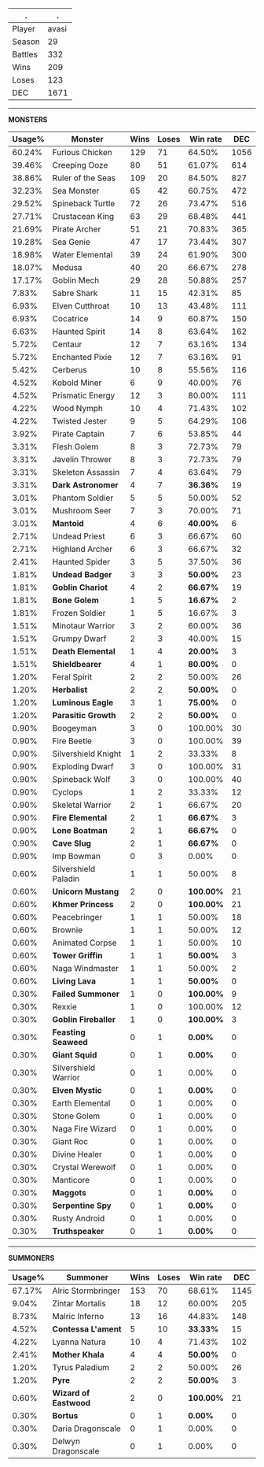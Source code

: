 .|.
|-|-
Player|avasi
Season|29
Battles|332
Wins|209
Loses|123
DEC|1671

---
**MONSTERS**

Usage%|Monster|Wins|Loses|Win rate|DEC|
-|-|-|-|-|-|
60.24%|Furious Chicken|129|71|64.50%|1056|
39.46%|Creeping Ooze|80|51|61.07%|614|
38.86%|Ruler of the Seas|109|20|84.50%|827|
32.23%|Sea Monster|65|42|60.75%|472|
29.52%|Spineback Turtle|72|26|73.47%|516|
27.71%|Crustacean King|63|29|68.48%|441|
21.69%|Pirate Archer|51|21|70.83%|365|
19.28%|Sea Genie|47|17|73.44%|307|
18.98%|Water Elemental|39|24|61.90%|300|
18.07%|Medusa|40|20|66.67%|278|
17.17%|Goblin Mech|29|28|50.88%|257|
7.83%|Sabre Shark|11|15|42.31%|85|
6.93%|Elven Cutthroat|10|13|43.48%|111|
6.93%|Cocatrice|14|9|60.87%|150|
6.63%|Haunted Spirit|14|8|63.64%|162|
5.72%|Centaur|12|7|63.16%|134|
5.72%|Enchanted Pixie|12|7|63.16%|91|
5.42%|Cerberus|10|8|55.56%|116|
4.52%|Kobold Miner|6|9|40.00%|76|
4.52%|Prismatic Energy|12|3|80.00%|111|
4.22%|Wood Nymph|10|4|71.43%|102|
4.22%|Twisted Jester|9|5|64.29%|106|
3.92%|Pirate Captain|7|6|53.85%|44|
3.31%|Flesh Golem|8|3|72.73%|79|
3.31%|Javelin Thrower|8|3|72.73%|79|
3.31%|Skeleton Assassin|7|4|63.64%|79|
3.31%|**Dark Astronomer**|4|7|**36.36%**|19|
3.01%|Phantom Soldier|5|5|50.00%|52|
3.01%|Mushroom Seer|7|3|70.00%|71|
3.01%|**Mantoid**|4|6|**40.00%**|6|
2.71%|Undead Priest|6|3|66.67%|60|
2.71%|Highland Archer|6|3|66.67%|32|
2.41%|Haunted Spider|3|5|37.50%|36|
1.81%|**Undead Badger**|3|3|**50.00%**|23|
1.81%|**Goblin Chariot**|4|2|**66.67%**|19|
1.81%|**Bone Golem**|1|5|**16.67%**|2|
1.81%|Frozen Soldier|1|5|16.67%|3|
1.51%|Minotaur Warrior|3|2|60.00%|36|
1.51%|Grumpy Dwarf|2|3|40.00%|15|
1.51%|**Death Elemental**|1|4|**20.00%**|3|
1.51%|**Shieldbearer**|4|1|**80.00%**|0|
1.20%|Feral Spirit|2|2|50.00%|26|
1.20%|**Herbalist**|2|2|**50.00%**|0|
1.20%|**Luminous Eagle**|3|1|**75.00%**|0|
1.20%|**Parasitic Growth**|2|2|**50.00%**|0|
0.90%|Boogeyman|3|0|100.00%|30|
0.90%|Fire Beetle|3|0|100.00%|39|
0.90%|Silvershield Knight|1|2|33.33%|8|
0.90%|Exploding Dwarf|3|0|100.00%|31|
0.90%|Spineback Wolf|3|0|100.00%|40|
0.90%|Cyclops|1|2|33.33%|12|
0.90%|Skeletal Warrior|2|1|66.67%|20|
0.90%|**Fire Elemental**|2|1|**66.67%**|3|
0.90%|**Lone Boatman**|2|1|**66.67%**|0|
0.90%|**Cave Slug**|2|1|**66.67%**|0|
0.90%|Imp Bowman|0|3|0.00%|0|
0.60%|Silvershield Paladin|1|1|50.00%|8|
0.60%|**Unicorn Mustang**|2|0|**100.00%**|21|
0.60%|**Khmer Princess**|2|0|**100.00%**|21|
0.60%|Peacebringer|1|1|50.00%|18|
0.60%|Brownie|1|1|50.00%|12|
0.60%|Animated Corpse|1|1|50.00%|10|
0.60%|**Tower Griffin**|1|1|**50.00%**|3|
0.60%|Naga Windmaster|1|1|50.00%|2|
0.60%|**Living Lava**|1|1|**50.00%**|0|
0.30%|**Failed Summoner**|1|0|**100.00%**|9|
0.30%|Rexxie|1|0|100.00%|12|
0.30%|**Goblin Fireballer**|1|0|**100.00%**|3|
0.30%|**Feasting Seaweed**|0|1|**0.00%**|0|
0.30%|**Giant Squid**|0|1|**0.00%**|0|
0.30%|Silvershield Warrior|0|1|0.00%|0|
0.30%|**Elven Mystic**|0|1|**0.00%**|0|
0.30%|Earth Elemental|0|1|0.00%|0|
0.30%|Stone Golem|0|1|0.00%|0|
0.30%|Naga Fire Wizard|0|1|0.00%|0|
0.30%|Giant Roc|0|1|0.00%|0|
0.30%|Divine Healer|0|1|0.00%|0|
0.30%|Crystal Werewolf|0|1|0.00%|0|
0.30%|Manticore|0|1|0.00%|0|
0.30%|**Maggots**|0|1|**0.00%**|0|
0.30%|**Serpentine Spy**|0|1|**0.00%**|0|
0.30%|Rusty Android|0|1|0.00%|0|
0.30%|**Truthspeaker**|0|1|**0.00%**|0|

---
**SUMMONERS**

Usage%|Summoner|Wins|Loses|Win rate|DEC|
-|-|-|-|-|-|
67.17%|Alric Stormbringer|153|70|68.61%|1145|
9.04%|Zintar Mortalis|18|12|60.00%|205|
8.73%|Malric Inferno|13|16|44.83%|148|
4.52%|**Contessa L'ament**|5|10|**33.33%**|15|
4.22%|Lyanna Natura|10|4|71.43%|102|
2.41%|**Mother Khala**|4|4|**50.00%**|0|
1.20%|Tyrus Paladium|2|2|50.00%|26|
1.20%|**Pyre**|2|2|**50.00%**|3|
0.60%|**Wizard of Eastwood**|2|0|**100.00%**|21|
0.30%|**Bortus**|0|1|**0.00%**|0|
0.30%|Daria Dragonscale|0|1|0.00%|0|
0.30%|Delwyn Dragonscale|0|1|0.00%|0|

